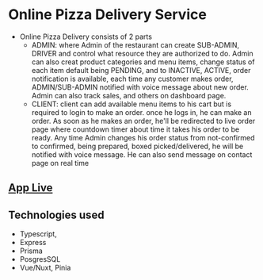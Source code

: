 # Online Pizza Delivery Service

- Online Pizza Delivery consists of 2 parts
  - ADMIN: where Admin of the restaurant can create SUB-ADMIN, DRIVER and control what resource they are authorized to do. Admin can also creat product categories and menu items, change status of each item default being PENDING, and to INACTIVE, ACTIVE, order notification is available, each time any customer makes order, ADMIN/SUB-ADMIN notified with voice message about new order. Admin can also track sales, and others on dashboard page. 
  - CLIENT: client can add available menu items to his cart but is required to login to make an order. once he logs in, he can make an order. As soon as he makes an order, he'll be redirected to live order page where countdown timer about time it takes his order to be ready. Any time Admin changes his order status from not-confirmed to confirmed, being prepared, boxed picked/delivered, he will be notified with voice message. He can also send message on contact page on real time

## [App Live](https://online-pizza-delivery.netlify.app/) 

## Technologies used

- Typescript,
- Express
- Prisma
- PosgresSQL
- Vue/Nuxt, Pinia

